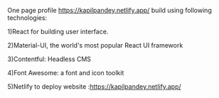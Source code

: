 One page profile https://kapilpandey.netlify.app/ build using following technologies:

  1)React for building user interface.
  
  2)Material-UI, the world's most popular React UI framework
  
  3)Contentful: Headless CMS
  
  4)Font Awesome: a font and icon toolkit
  
  5)Netlify to deploy website :https://kapilpandey.netlify.app/
